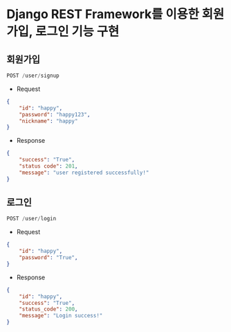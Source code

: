 # Django REST Framework를 이용한 회원가입, 로그인 기능 구현

## 회원가입
```python
POST /user/signup
```
- Request
```json
{
    "id": "happy",
    "password": "happy123",
    "nickname": "happy"
}
```

- Response
```json
{
    "success": "True",
    "status code": 201,
    "message": "user registered successfully!"
}
```


## 로그인
```python
POST /user/login
```
- Request
```json
{
    "id": "happy",
    "password": "True",
}
```
- Response

```json
{
    "id": "happy",
    "success": "True",
    "status_code": 200,
    "message": "Login success!"
}
```
